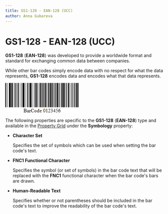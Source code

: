```yaml
---
title: GS1-128 - EAN-128 (UCC)
author: Anna Gubareva
---
```

# GS1-128 - EAN-128 (UCC)

**GS1-128** (**EAN-128**) was developed to provide a worldwide format and standard for exchanging common data between companies.

While other bar codes simply encode data with no respect for what the data represents, **GS1-128** encodes data and encodes what that data represents.

![](../../../../../images/eurd-win-bar-code-gs1-128-ean-128.png)

The following properties are specific to the **GS1-128** (**EAN-128**) type and available in the [Property Grid](../../report-designer-tools/ui-panels/property-grid) under the **Symbology** property:

* **Character Set**
	
	Specifies the set of symbols which can be used when setting the bar code's text.

* **FNC1 Functional Character**
	
	Specifies the symbol (or set of symbols) in the bar code text that will be replaced with the **FNC1** functional character when the bar code's bars are drawn.

* **Human-Readable Text**

    Specifies whether or not parentheses should be included in the bar code's text to improve the readability of the bar code's text.